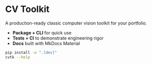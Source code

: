 # CV Toolkit

A production-ready classic computer vision toolkit for your portfolio.

- **Package + CLI** for quick use
- **Tests + CI** to demonstrate engineering rigor
- **Docs** built with MkDocs Material

```bash
pip install -e ".[dev]"
cvtk --help
```
